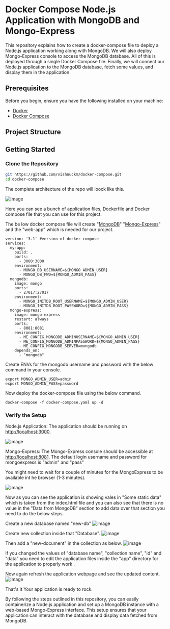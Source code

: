 # Docker Compose Node.js Application with MongoDB and Mongo-Express

This repository explains how to create a docker-compose file to deploy a Node.js application working along with MongoDB. We will also deploy Mongo-Express console to access the MongoDB database. All of this is deployed through a single  Docker Compose file. Finally, we will connect our Node.js application to the MongoDB database, fetch some values, and display them in the application.

## Prerequisites

Before you begin, ensure you have the following installed on your machine:
- [Docker](https://www.docker.com/products/docker-desktop)
- [Docker Compose](https://docs.docker.com/compose/install/)

## Project Structure


## Getting Started
### Clone the Repository

```sh
git https://github.com/vishnuckm/docker-compose.git
cd docker-compose
```
The complete architecture of the repo will loock like this.

![image](https://github.com/user-attachments/assets/2717bfed-6ffd-4582-8063-d8a4237e4a80)


Here you can see a bunch of application files, Dockerfile and Docker compose file that you can use for this project.

The be low docker compose file will create "[MongoDB](https://hub.docker.com/_/mongo)" "[Mongo-Express](https://hub.docker.com/_/mongo-express)" and the "web-app"  which is needed for our project.


```
version: '3.1' #version of docker compose
services:
  my-app:
    build: .
    ports:
      - 3000:3000
    environment:
      - MONGO_DB_USERNAME=${MONGO_ADMIN_USER}
      - MONGO_DB_PWD=${MONGO_ADMIN_PASS}
  mongodb:
    image: mongo
    ports:
      - 27017:27017
    environment:
      - MONGO_INITDB_ROOT_USERNAME=${MONGO_ADMIN_USER}
      - MONGO_INITDB_ROOT_PASSWORD=${MONGO_ADMIN_PASS}
  mongo-express:
    image: mongo-express
    restart: always
    ports:
      - 8081:8081
    environment:
      - ME_CONFIG_MONGODB_ADMINUSERNAME=${MONGO_ADMIN_USER}
      - ME_CONFIG_MONGODB_ADMINPASSWORD=${MONGO_ADMIN_PASS}
      - ME_CONFIG_MONGODB_SERVER=mongodb
    depends_on:
      - "mongodb"
```

Create ENVs for the mongodb username and password with the below command in your console.
```
export MONGO_ADMIN_USER=admin
export MONGO_ADMIN_PASS=password
```
Now deploy the docker-compose file using the below command.
```
docker-compose -f docker-compose.yaml up -d
```



### Verify the Setup 

Node.js Application: The application should be running on [http://localhost:3000](http://localhost:3000).

![image](https://github.com/user-attachments/assets/9abaa045-3811-4f12-b2ae-601c3508da82)

Mongo-Express: The Mongo-Express console should be accessible at [http://localhost:8081](http://localhost:8081). 
The default login username and password for mongoexpress is "admin" and "pass"

You might need to wait for a couple of minutes for the MongoExpress to be available int he browser (1-3 minutes).

![image](https://github.com/user-attachments/assets/516b7c30-2aa5-49cb-a0a9-b25187e12e3f)

Now as you can see the application is showing vales in "Some static data" which is taken from the index.html file and you can also see that there is no value in the "Data from MongoDB" section to add data over that section you need to do the below steps.

Create a new database named "new-db"
![image](https://github.com/user-attachments/assets/2e02e12c-362d-47c6-87c1-ed1d2aa92f2c)

Create new collection inside that "Database".
![image](https://github.com/user-attachments/assets/65734a82-991d-4a7b-a8ee-dbcaed76156b)

Then add a "new-document" in the collection as below.
![image](https://github.com/user-attachments/assets/c772136b-18b0-4b07-b680-0b737094cbff)

If you changed the values of "database name", "collection name",  "id" and "data" you need to edit the application files inside the "app" directory for the application to properly work . 

Now again refresh the application webpage and see the updated content.
![image](https://github.com/user-attachments/assets/7775842f-9c8e-4038-85ad-d7b28259159b)

That's it Your application is ready to rock.


By following the steps outlined in this repository, you can easily containerize a Node.js application and set up a MongoDB instance with a web-based Mongo-Express interface. This setup ensures that your application can interact with the database and display data fetched from MongoDB.
